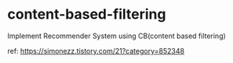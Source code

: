 # content-based-filtering
Implement Recommender System using CB(content based filtering)

ref: https://simonezz.tistory.com/21?category=852348
